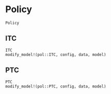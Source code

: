 Policy
======

```@docs
Policy
```

## ITC
```@docs
ITC
modify_model!(pol::ITC, config, data, model)
```

## PTC
```@docs
PTC
modify_model!(pol::PTC, config, data, model)
```